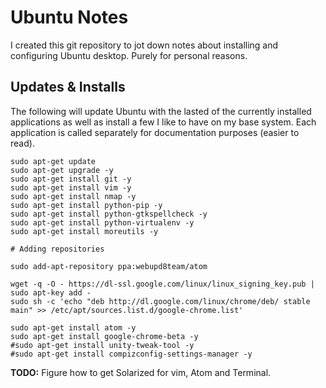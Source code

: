 # Ubuntu Notes

I created this git repository to jot down notes about installing and configuring Ubuntu desktop. Purely for personal reasons.

## Updates & Installs

The following will update Ubuntu with the lasted of the currently installed applications as well as install a few I like to have on my base system. Each application is called separately for documentation purposes (easier to read).

    sudo apt-get update
    sudo apt-get upgrade -y
    sudo apt-get install git -y
    sudo apt-get install vim -y
    sudo apt-get install nmap -y
    sudo apt-get install python-pip -y
    sudo apt-get install python-gtkspellcheck -y
    sudo apt-get install python-virtualenv -y
    sudo apt-get install moreutils -y

    # Adding repositories

    sudo add-apt-repository ppa:webupd8team/atom

    wget -q -O - https://dl-ssl.google.com/linux/linux_signing_key.pub | sudo apt-key add -
    sudo sh -c 'echo "deb http://dl.google.com/linux/chrome/deb/ stable main" >> /etc/apt/sources.list.d/google-chrome.list'

    sudo apt-get install atom -y
    sudo apt-get install google-chrome-beta -y
    #sudo apt-get install unity-tweak-tool -y
    #sudo apt-get install compizconfig-settings-manager -y

**TODO:** Figure how to get Solarized for vim, Atom and Terminal.
